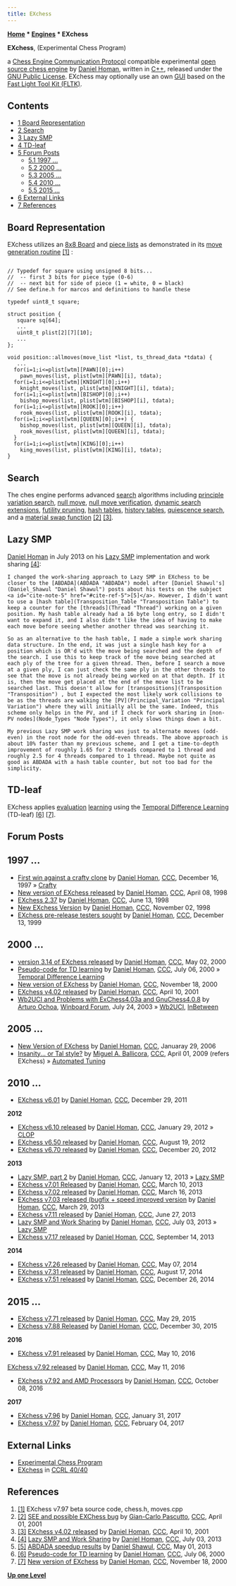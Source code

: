 ```yaml
---
title: EXchess
---
```

**[Home](Home "Home") * [Engines](Engines "Engines") * EXchess**

**EXchess**, (Experimental Chess Program)

a [Chess Engine Communication Protocol](Chess_Engine_Communication_Protocol "Chess Engine Communication Protocol") compatible experimental [open source chess engine](Category:Open_Source "Category:Open Source") by [Daniel Homan](Daniel_Homan "Daniel Homan"),
written in [C++](Cpp "Cpp"), released under the [GNU Public License](Free_Software_Foundation#GPL "Free Software Foundation").
EXchess may optionally use an own [GUI](GUI "GUI") based on the [Fast Light Tool Kit (FLTK)](https://en.wikipedia.org/wiki/FLTK).

## Contents

- [1 Board Representation](#board-representation)
- [2 Search](#search)
- [3 Lazy SMP](#lazy-smp)
- [4 TD-leaf](#td-leaf)
- [5 Forum Posts](#forum-posts)
  - [5.1 1997 ...](#1997-...)
  - [5.2 2000 ...](#2000-...)
  - [5.3 2005 ...](#2005-...)
  - [5.4 2010 ...](#2010-...)
  - [5.5 2015 ...](#2015-...)
- [6 External Links](#external-links)
- [7 References](#references)

## Board Representation

EXchess utilizes an [8x8 Board](8x8_Board "8x8 Board") and [piece lists](Piece-Lists "Piece-Lists") as demonstrated in its [move generation routine](Move_Generation "Move Generation") <a id="cite-note-1" href="#cite-ref-1">[1]</a> :

```

// Typedef for square using unsigned 8 bits...  
//  -- first 3 bits for piece type (0-6)
//  -- next bit for side of piece (1 = white, 0 = black)
// See define.h for marcos and definitions to handle these

typedef uint8_t square;

struct position {
   square sq[64];
   ...
   uint8_t plist[2][7][10];
   ...
};

void position::allmoves(move_list *list, ts_thread_data *tdata) {
   ...
  for(i=1;i<=plist[wtm][PAWN][0];i++) 
    pawn_moves(list, plist[wtm][PAWN][i], tdata);
  for(i=1;i<=plist[wtm][KNIGHT][0];i++) 
    knight_moves(list, plist[wtm][KNIGHT][i], tdata);
  for(i=1;i<=plist[wtm][BISHOP][0];i++) 
    bishop_moves(list, plist[wtm][BISHOP][i], tdata);
  for(i=1;i<=plist[wtm][ROOK][0];i++) 
    rook_moves(list, plist[wtm][ROOK][i], tdata);
  for(i=1;i<=plist[wtm][QUEEN][0];i++) {
    bishop_moves(list, plist[wtm][QUEEN][i], tdata);
    rook_moves(list, plist[wtm][QUEEN][i], tdata);
  }
  for(i=1;i<=plist[wtm][KING][0];i++) 
    king_moves(list, plist[wtm][KING][i], tdata);
}

```

## Search

The ches engine performs advanced [search](Search "Search") algorithms including [principle variation search](Principal_Variation_Search "Principal Variation Search"),
[null move](Null_Move_Pruning "Null Move Pruning"), [null move verification](Null_Move_Pruning#ZugzwangVerification "Null Move Pruning"), [dynamic search extensions](Extensions "Extensions"), [futility pruning](Futility_Pruning "Futility Pruning"), [hash tables](Hash_Table "Hash Table"), [history tables](History_Heuristic "History Heuristic"), [quiescence search](Quiescence_Search "Quiescence Search"), and a [material swap function](Static_Exchange_Evaluation "Static Exchange Evaluation") <a id="cite-note-2" href="#cite-ref-2">[2]</a> <a id="cite-note-3" href="#cite-ref-3">[3]</a>.

## Lazy SMP

[Daniel Homan](Daniel_Homan "Daniel Homan") in July 2013 on his [Lazy SMP](Lazy_SMP "Lazy SMP") implementation and work sharing <a id="cite-note-4" href="#cite-ref-4">[4]</a>:

```
I changed the work-sharing approach to Lazy SMP in EXchess to be closer to the [ABDADA](ABDADA "ABDADA") model after [Daniel Shawul's](Daniel_Shawul "Daniel Shawul") posts about his tests on the subject <a id="cite-note-5" href="#cite-ref-5">[5]</a>. However, I didn't want to use a [hash table](Transposition_Table "Transposition Table") to keep a counter for the [threads](Thread "Thread") working on a given position. My hash table already had a 16 byte long entry, so I didn't want to expand it, and I also didn't like the idea of having to make each move before seeing whether another thread was searching it.

```

```
So as an alternative to the hash table, I made a simple work sharing data structure. In the end, it was just a single hash key for a position which is OR'd with the move being searched and the depth of the search. I use this to keep track of the move being searched at each ply of the tree for a given thread. Then, before I search a move at a given ply, I can just check the same ply in the other threads to see that the move is not already being worked on at that depth. If it is, then the move get placed at the end of the move list to be searched last. This doesn't allow for [transpositions](Transposition "Transposition") , but I expected the most likely work collisions to be as the threads are walking the [PV](Principal_Variation "Principal Variation") where they will initially all be the same. Indeed, this scheme only helps in the PV, and if I check for work sharing in [non-PV nodes](Node_Types "Node Types"), it only slows things down a bit.

```

```
My previous Lazy SMP work sharing was just to alternate moves (odd-even) in the root node for the odd-even threads. The above approach is about 10% faster than my previous scheme, and I get a time-to-depth improvement of roughly 1.65 for 2 threads compared to 1 thread and roughly 2.5 for 4 threads compared to 1 thread. Maybe not quite as good as ABDADA with a hash table counter, but not too bad for the simplicity.  

```

## TD-leaf

EXchess applies [evaluation](Evaluation "Evaluation") [learning](Learning "Learning") using the [Temporal Difference Learning](Temporal_Difference_Learning "Temporal Difference Learning") (TD-leaf) <a id="cite-note-6" href="#cite-ref-6">[6]</a> <a id="cite-note-7" href="#cite-ref-7">[7]</a>.

## Forum Posts

## 1997 ...

- [First win against a crafty clone](https://www.stmintz.com/ccc/index.php?id=13011) by [Daniel Homan](Daniel_Homan "Daniel Homan"), [CCC](CCC "CCC"), December 16, 1997 » [Crafty](Crafty "Crafty")
- [New version of EXchess released](https://www.stmintz.com/ccc/index.php?id=16657) by [Daniel Homan](Daniel_Homan "Daniel Homan"), [CCC](CCC "CCC"), April 08, 1998
- [EXchess 2.37](https://www.stmintz.com/ccc/index.php?id=20450) by [Daniel Homan](Daniel_Homan "Daniel Homan"), [CCC](CCC "CCC"), June 13, 1998
- [New EXchess Version](https://www.stmintz.com/ccc/index.php?id=31385) by [Daniel Homan](Daniel_Homan "Daniel Homan"), [CCC](CCC "CCC"), November 02, 1998
- [EXchess pre-release testers sought](https://www.stmintz.com/ccc/index.php?id=82280) by [Daniel Homan](Daniel_Homan "Daniel Homan"), [CCC](CCC "CCC"), December 13, 1999

## 2000 ...

- [version 3.14 of EXchess released](https://www.stmintz.com/ccc/index.php?id=108784) by [Daniel Homan](Daniel_Homan "Daniel Homan"), [CCC](CCC "CCC"), May 02, 2000
- [Pseudo-code for TD learning](https://www.stmintz.com/ccc/index.php?id=117970) by [Daniel Homan](Daniel_Homan "Daniel Homan"), [CCC](CCC "CCC"), July 06, 2000 » [Temporal Difference Learning](Temporal_Difference_Learning "Temporal Difference Learning")
- [New version of EXchess](https://www.stmintz.com/ccc/index.php?id=139716) by [Daniel Homan](Daniel_Homan "Daniel Homan"), [CCC](CCC "CCC"), November 18, 2000
- [EXchess v4.02 released](https://www.stmintz.com/ccc/index.php?id=162704) by [Daniel Homan](Daniel_Homan "Daniel Homan"), [CCC](CCC "CCC"), April 10, 2001
- [Wb2UCI and Problems with ExChess4.03a and GnuChess4.0.8](http://www.open-aurec.com/wbforum/viewtopic.php?f=18&t=43496) by [Arturo Ochoa](Arturo_Ochoa "Arturo Ochoa"), [Winboard Forum](Computer_Chess_Forums "Computer Chess Forums"), July 24, 2003 » [Wb2UCI](Wb2UCI "Wb2UCI"), [InBetween](InBetween "InBetween")

## 2005 ...

- [New Version of EXchess](https://www.stmintz.com/ccc/index.php?id=483082) by [Daniel Homan](Daniel_Homan "Daniel Homan"), [CCC](CCC "CCC"), Januaray 29, 2006
- [Insanity... or Tal style?](http://www.talkchess.com/forum/viewtopic.php?t=27266) by [Miguel A. Ballicora](Miguel_A._Ballicora "Miguel A. Ballicora"), [CCC](CCC "CCC"), April 01, 2009 (refers EXchess) » [Automated Tuning](Automated_Tuning "Automated Tuning")

## 2010 ...

- [EXchess v6.01](http://www.talkchess.com/forum/viewtopic.php?t=41666) by [Daniel Homan](Daniel_Homan "Daniel Homan"), [CCC](CCC "CCC"), December 29, 2011

**2012**

- [EXchess v6.10 released](http://www.talkchess.com/forum/viewtopic.php?t=42202) by [Daniel Homan](Daniel_Homan "Daniel Homan"), [CCC](CCC "CCC"), January 29, 2012 » [CLOP](CLOP "CLOP")
- [EXchess v6.50 released](http://www.talkchess.com/forum/viewtopic.php?t=44842) by [Daniel Homan](Daniel_Homan "Daniel Homan"), [CCC](CCC "CCC"), August 19, 2012
- [EXchess v6.70 released](http://www.talkchess.com/forum/viewtopic.php?t=46513) by [Daniel Homan](Daniel_Homan "Daniel Homan"), [CCC](CCC "CCC"), December 20, 2012

**2013**

- [Lazy SMP, part 2](http://www.talkchess.com/forum/viewtopic.php?t=46858) by [Daniel Homan](Daniel_Homan "Daniel Homan"), [CCC](CCC "CCC"), January 12, 2013 » [Lazy SMP](Lazy_SMP "Lazy SMP")
- [EXchess v7.01 Released](http://www.talkchess.com/forum/viewtopic.php?t=47473) by [Daniel Homan](Daniel_Homan "Daniel Homan"), [CCC](CCC "CCC"), March 10, 2013
- [EXchess v7.02 released](http://www.talkchess.com/forum/viewtopic.php?t=47528) by [Daniel Homan](Daniel_Homan "Daniel Homan"), [CCC](CCC "CCC"), March 16, 2013
- [EXchess v7.03 released (bugfix + speed improved version](http://www.talkchess.com/forum/viewtopic.php?t=47643) by [Daniel Homan](Daniel_Homan "Daniel Homan"), [CCC](CCC "CCC"), March 29, 2013
- [EXchess v7.11 released](http://www.talkchess.com/forum/viewtopic.php?t=48448) by [Daniel Homan](Daniel_Homan "Daniel Homan"), [CCC](CCC "CCC"), June 27, 2013
- [Lazy SMP and Work Sharing](http://www.talkchess.com/forum/viewtopic.php?t=48536) by [Daniel Homan](Daniel_Homan "Daniel Homan"), [CCC](CCC "CCC"), July 03, 2013 » [Lazy SMP](Lazy_SMP "Lazy SMP")
- [EXchess v7.17 released](http://www.talkchess.com/forum/viewtopic.php?t=49356) by [Daniel Homan](Daniel_Homan "Daniel Homan"), [CCC](CCC "CCC"), September 14, 2013

**2014**

- [EXchess v7.26 released](http://www.talkchess.com/forum/viewtopic.php?t=52241) by [Daniel Homan](Daniel_Homan "Daniel Homan"), [CCC](CCC "CCC"), May 07, 2014
- [EXchess v7.31 released](http://www.talkchess.com/forum/viewtopic.php?t=53319) by [Daniel Homan](Daniel_Homan "Daniel Homan"), [CCC](CCC "CCC"), August 17, 2014
- [EXchess v7.51 released](http://www.talkchess.com/forum/viewtopic.php?t=54756) by [Daniel Homan](Daniel_Homan "Daniel Homan"), [CCC](CCC "CCC"), December 26, 2014

## 2015 ...

- [EXchess v7.71 released](http://www.talkchess.com/forum/viewtopic.php?t=56519) by [Daniel Homan](Daniel_Homan "Daniel Homan"), [CCC](CCC "CCC"), May 29, 2015
- [EXchess v7.88 Released](http://www.talkchess.com/forum/viewtopic.php?t=58737) by [Daniel Homan](Daniel_Homan "Daniel Homan"), [CCC](CCC "CCC"), December 30, 2015

**2016**

- [EXchess v7.91 released](http://www.talkchess.com/forum/viewtopic.php?t=60121) by [Daniel Homan](Daniel_Homan "Daniel Homan"), [CCC](CCC "CCC"), May 10, 2016

[EXchess v7.92 released](http://www.talkchess.com/forum/viewtopic.php?t=60121&start=2) by [Daniel Homan](Daniel_Homan "Daniel Homan"), [CCC](CCC "CCC"), May 11, 2016

- [EXchess v7.92 and AMD Processors](http://www.talkchess.com/forum/viewtopic.php?t=61650) by [Daniel Homan](Daniel_Homan "Daniel Homan"), [CCC](CCC "CCC"), October 08, 2016

**2017**

- [EXchess v7.96](http://www.talkchess.com/forum/viewtopic.php?t=62995) by [Daniel Homan](Daniel_Homan "Daniel Homan"), [CCC](CCC "CCC"), January 31, 2017
- [EXchess v7.97](http://www.talkchess.com/forum/viewtopic.php?t=63044) by [Daniel Homan](Daniel_Homan "Daniel Homan"), [CCC](CCC "CCC"), February 04, 2017

## External Links

- [Experimental Chess Program](https://sites.google.com/site/experimentalchessprogram/)
- [EXchess](http://computerchess.org.uk/ccrl/4040/cgi/compare_engines.cgi?family=EXchess&print=Rating+list&print=Results+table&print=LOS+table&print=Ponder+hit+table&print=Eval+difference+table&print=Comopp+gamenum+table&print=Overlap+table&print=Score+with+common+opponents) in [CCRL 40/40](CCRL "CCRL")

## References

1. <a id="cite-ref-1" href="#cite-note-1">[1]</a> EXchess v7.97 beta source code, chess.h, moves.cpp
1. <a id="cite-ref-2" href="#cite-note-2">[2]</a> [SEE and possible EXChess bug](https://www.stmintz.com/ccc/index.php?id=161209) by [Gian-Carlo Pascutto](Gian-Carlo_Pascutto "Gian-Carlo Pascutto"), [CCC](CCC "CCC"), April 01, 2001
1. <a id="cite-ref-3" href="#cite-note-3">[3]</a> [EXchess v4.02 released](https://www.stmintz.com/ccc/index.php?id=162704) by [Daniel Homan](Daniel_Homan "Daniel Homan"), [CCC](CCC "CCC"), April 10, 2001
1. <a id="cite-ref-4" href="#cite-note-4">[4]</a> [Lazy SMP and Work Sharing](http://www.talkchess.com/forum/viewtopic.php?t=48536) by [Daniel Homan](Daniel_Homan "Daniel Homan"), [CCC](CCC "CCC"), July 03, 2013
1. <a id="cite-ref-5" href="#cite-note-5">[5]</a>  [ABDADA speedup results](http://www.talkchess.com/forum/viewtopic.php?t=47887) by [Daniel Shawul](Daniel_Shawul "Daniel Shawul"), [CCC](CCC "CCC"), May 01, 2013
1. <a id="cite-ref-6" href="#cite-note-6">[6]</a> [Pseudo-code for TD learning](https://www.stmintz.com/ccc/index.php?id=117970) by [Daniel Homan](Daniel_Homan "Daniel Homan"), [CCC](CCC "CCC"), July 06, 2000
1. <a id="cite-ref-7" href="#cite-note-7">[7]</a> [New version of EXchess](https://www.stmintz.com/ccc/index.php?id=139716) by [Daniel Homan](Daniel_Homan "Daniel Homan"), [CCC](CCC "CCC"), November 18, 2000

**[Up one Level](Engines "Engines")**

